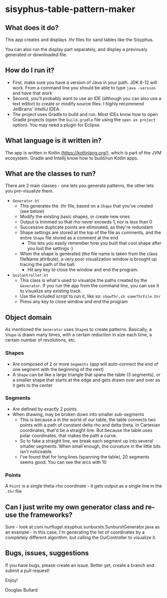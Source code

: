 # sisyphus-table-pattern-maker
## What does it do?
This app creates and displays .thr files for sand tables like the Sisyphus.

You can also run the display part separately, and display a previously generated or downloaded file.

## How do I run it?
 - First, make sure you have a version of Java in your path.  JDK 8-12 will work.  From a command line you should be able to type `java -version` and have that work
 - Second, you'll probably want to use an IDE (although you can also use a text editor) to create or modify source files.  I highly recommend JetBrains' IntelliJ IDEA.
 - The project uses Gradle to build and run.  Most IDEs know how to open Gradle projects (open the `build.gradle` file using the `open as project` option).  You may need a plugin for Eclipse. 

## What language is it written in?
The app is written in Kotlin (https://kotlinlang.org/), which is part of the JVM ecosystem. Gradle and Intellij know how to build/run Kotlin apps.  

## What are the classes to run?
There are 2 main classes - one lets you generate patterns, the other lets you pre-visualize them.
 - `Generator.kt` 
   - This generates the .thr file, based on a `Shape` that you've created (see below)
   - Modify the existing basic shapes, or create new ones
   - Output is trimmed so that rho never exceeds 1, nor is less than 0
   - Successive duplicate points are eliminated, as they're redundant
   - Shape settings are stored at the top of the file as comments, and the entire `Shape` file stored as a comment at the end
     - This lets you easily remember how you built that cool shape after you lost the settings :)
   - When the shape is generated (the file name is taken from the class fileName attribute), a very poor visualization window is brought up tracing the path of the ball.
     - Hit any key to close the window and end the program.
 - `GuiController.kt`
   - This class is what's used to visualize the paths created by the `Generator`.  If you run the app from the command line, you can use it to visualize any existing track.  
   -  Use the included script to run it, like so: 
   ```showThr.sh someThrFile.thr``` 
   - Press any key to close window and end the program


## Object domain
As mentioned the `Generator` uses `Shape`s to create patterns.  Basically, a `Shape` is drawn many times, with a certain reduction in size each time, a certain number of revolutions, etc.

### Shapes
 - Are composed of 2 or more `Segments` (app will auto-connect the end of one segment with the beginning of the next)
 - A `Shape` can be like a large triangle that spans the table (3 segments), or a smaller shape that starts at the edge and gets drawn over and over as it gets to the center

### Segments
 - Are defined by exactly 2 points
 - When drawing, may be broken down into smaller sub-segments
   - This is because a in the world of our table, the table connects two points with a path of constant delta rho and delta theta.  In Cartesian coordinates, that'd be a straight line.  But because the table uses polar coordinates, that makes the path a curve.
   - So to fake a straight line, we break each segment up into several smaller segments.  When small enough, the curvature in the little bits isn't noticeable.
   - I've found that for long lines (spanning the table), 20 segments seems good.  You can see the arcs with 10
   
### Points
A `Point` is a single theta-rho coordinate - it gets output as a single line in the `.thr` file

## Can I just write my own generator class and re-use the frameworks?
Sure - look at com.nurflugel.sisyphus.sunbursts.SunburstGenerator.java as an example - in this case, I'm generating the list of coordinates by a completely different
algorithm, but calling the GuiController to visualize it.

## Bugs, issues, suggestions
If you have bugs, please create an issue.  Better yet, create a branch and submit a pull request!


Enjoy!  


Douglas Bullard
